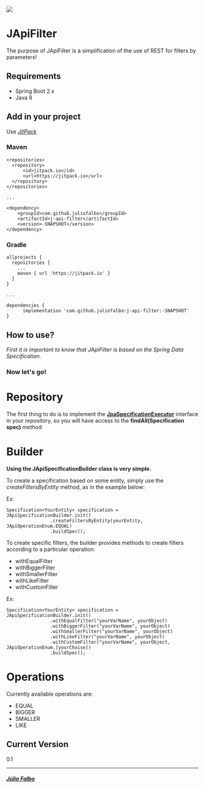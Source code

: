 [![](https://jitpack.io/v/juliofalbo/j-api-filter.svg)](https://jitpack.io/#juliofalbo/j-api-filter)

# JApiFilter

The purpose of JApiFilter is a simplification of the use of REST for filters by parameters!

## Requirements

   * Spring Boot 2.x
   * Java 8

## Add in your project
Use [*JitPack*](https://jitpack.io/#juliofalbo/j-api-filter/-SNAPSHOT)

###  Maven

```
<repositories>
  <repository>
      <id>jitpack.io</id>
      <url>https://jitpack.io</url>
  </repository>
</repositories>

...

<dependency>
    <groupId>com.github.juliofalbo</groupId>
    <artifactId>j-api-filter</artifactId>
    <version>-SNAPSHOT</version>
</dependency>
```

### Gradle

```
allprojects {
  repositories {
    ...
    maven { url 'https://jitpack.io' }
  }
}

...

dependencies {
      implementation 'com.github.juliofalbo:j-api-filter:-SNAPSHOT'
}
```

## How to use?

*First it is important to know that JApiFilter is based on the Spring Data Specification.*

### Now let's go!

# Repository
The first thing to do is to implement the **[JpaSpecificationExecutor](https://docs.spring.io/spring-data/jpa/docs/current/api/org/springframework/data/jpa/repository/JpaSpecificationExecutor.html)** interface in your repository, so you will have access to the **findAll(Specification <T> spec)** method 

# Builder
**Using the JApiSpecificationBuilder class is very simple.**

To create a specification based on some entity, simply use the *createFiltersByEntity* method, as in the example below:

Ex:
```
Specification<YourEntity> specification = JApiSpecificationBuilder.init()
                .createFiltersByEntity(yourEntity, JApiOperationEnum.EQUAL)
                .buildSpec();
```

To create specific filters, the builder provides methods to create filters according to a particular operation:

* withEqualFilter
* withBiggerFilter
* withSmallerFilter
* withLikeFilter
* withCustomFilter

Ex:
```
Specification<YourEntity> specification = JApiSpecificationBuilder.init()
                .withEqualFilter("yourVarName", yourObject)
                .withBiggerFilter("yourVarName", yourObject)
                .withSmallerFilter("yourVarName", yourObject)
                .withLikeFilter("yourVarName", yourObject)
                .withCustomFilter("yourVarName", yourObject, JApiOperationEnum.[yourChoise])
                .buildSpec();
```

# Operations
Currently available operations are:

* EQUAL
* BIGGER
* SMALLER
* LIKE

## Current Version
0.1

___

##### [Júlio Falbo](http://juliofalbo.tech)
